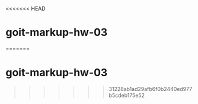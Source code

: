 <<<<<<< HEAD
# goit-markup-hw-03
=======
# goit-markup-hw-03
>>>>>>> 31228ab1ad29afb6f0b2440ed977b5cdeb175e52
